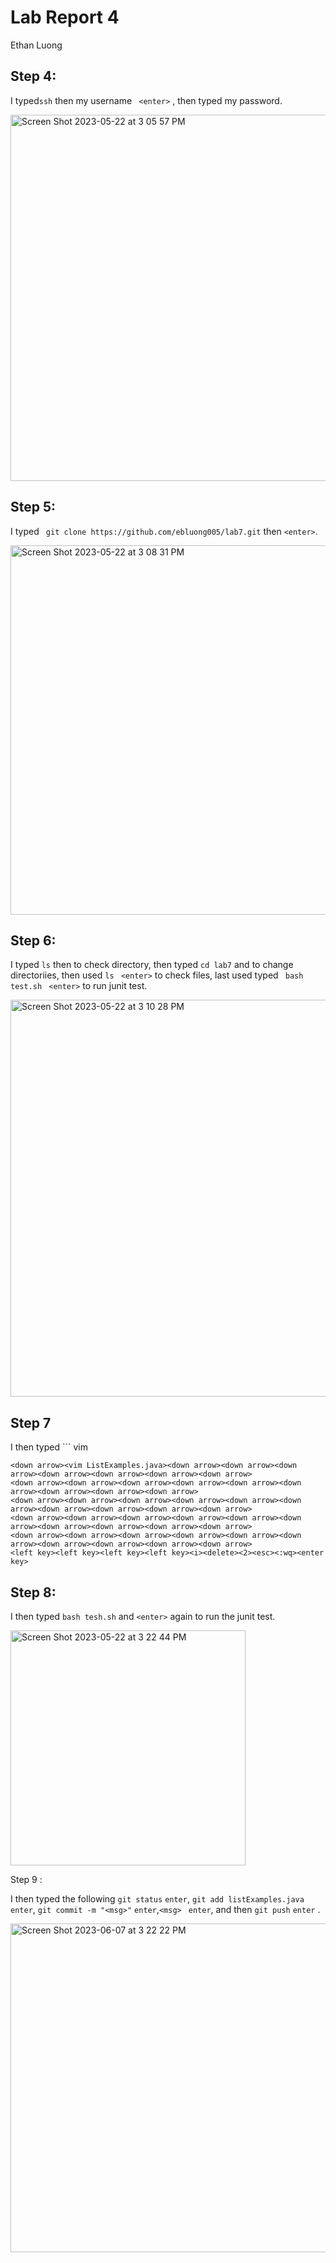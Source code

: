 # Lab Report 4 
Ethan Luong

## Step 4:


I typed```ssh``` then my username ``` <enter>``` , then typed my password.

<img width="586" alt="Screen Shot 2023-05-22 at 3 05 57 PM" src="https://github.com/ebluong005/lab4report/assets/130106644/48e2394f-10d9-4d7c-853c-4f63b28eac4a">

## Step 5:

I typed ``` git clone https://github.com/ebluong005/lab7.git``` then ```<enter>```.

<img width="591" alt="Screen Shot 2023-05-22 at 3 08 31 PM" src="https://github.com/ebluong005/lab4report/assets/130106644/91c57ef9-6447-4d78-9a41-9dc811b7ba84">

## Step 6:


I typed ```ls``` then <enter> to check directory, then typed  ```cd lab7```  and <enter >to change directoriies, then used ```ls```  ``` <enter>```  to check files, last used typed ``` bash test.sh``` ``` <enter>``` to run junit test.

<img width="635" alt="Screen Shot 2023-05-22 at 3 10 28 PM" src="https://github.com/ebluong005/lab4report/assets/130106644/9af17a5e-0eca-4226-9c33-42cfd968089b">

## Step 7
 I then typed ``` vim 
  
``` 
<down arrow><vim ListExamples.java><down arrow><down arrow><down arrow><down arrow><down arrow><down arrow><down arrow>
<down arrow><down arrow><down arrow><down arrow><down arrow><down arrow><down arrow><down arrow><down arrow>
<down arrow><down arrow><down arrow><down arrow><down arrow><down arrow><down arrow><down arrow><down arrow><down arrow>
<down arrow><down arrow><down arrow><down arrow><down arrow><down arrow><down arrow><down arrow><down arrow><down arrow>
<down arrow><down arrow><down arrow><down arrow><down arrow><down arrow><down arrow><down arrow><down arrow><down arrow>
<left key><left key><left key><left key><i><delete><2><esc><:wq><enter key>
  ``` 
  
## Step 8:
 
 
 I then typed ``` bash tesh.sh ```  and ```<enter>``` again to run the junit test.
  
<img width="376" alt="Screen Shot 2023-05-22 at 3 22 44 PM" src="https://github.com/ebluong005/lab4report/assets/130106644/03a38ece-3f14-4969-9b1a-326ac73fb949">
  

          
  Step 9 :
  
  
  I then typed the following ```git status``` ```enter```, ```git add listExamples.java``` ```enter```, ```git commit -m "<msg>"``` ```enter```,```<msg> ``` ```enter```,  and  then ```git push``` ```enter``` .
  
<img width="526" alt="Screen Shot 2023-06-07 at 3 22 22 PM" src="https://github.com/ebluong005/lab4report/assets/130106644/eaea06f0-d9a7-41e1-a067-7ee17de93c91">

